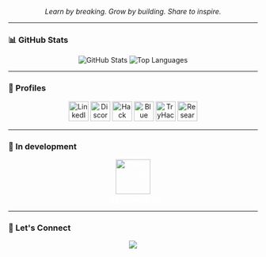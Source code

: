 <p align="center">
  <em>Learn by breaking. Grow by building. Share to inspire.</em>
</p>

---

### 📊 GitHub Stats

<p align="center">
  <img src="https://github-readme-stats.vercel.app/api?username=ionutmihalii&show_icons=true" alt="GitHub Stats" />
  <img src="https://github-readme-stats.vercel.app/api/top-langs/?username=ionutmihalii&layout=compact&langs_count=8&card_width=320" alt="Top Languages" />
</p>

---

### 🧩 Profiles

<p align="center">
  <a href="https://www.linkedin.com/in/ionutmihalii"><img src="https://cdn-icons-png.flaticon.com/512/174/174857.png" width="40" alt="LinkedIn" /></a>
  <a href="https://discord.com/users/1287678863501033484"><img src="https://cdn-icons-png.flaticon.com/512/2111/2111370.png" width="40" alt="Discord" /></a>
  <a href="https://app.hackthebox.com/users/976290"><img src="https://app.hackthebox.com/images/HTB-favicon/favicon.ico" width="40" alt="Hack The Box" /></a>
  <a href="https://blueteamlabs.online/home/user/8aef3b614e3a93c5416538"><img src="https://blueteamlabs.online/favicon.ico" width="40" alt="Blue Team Labs Online" /></a>
  <a href="https://tryhackme.com/p/cyb3rw0lfs3c"><img src="https://tryhackme.com/favicon-96x96.png" width="40" alt="TryHackMe" /></a>
  <a href="https://www.researchgate.net/profile/Sorin-Ionut-Mihali"><img src="https://img.icons8.com/?size=100&id=JwlJGiL15V81" width="40" alt="ResearchGate" /></a>
</p>

---

### 🚧 In development

<p align="center">
  <a href="https://cyberwolf.ro" target="_blank" style="text-decoration: none; color: white;">
    <img src="https://cyberwolf.ro/logo.png" alt="Cyberwolf Logo" width="70" style="vertical-align: middle;" />
    <br>
    <span style="font-size: 1.2em; font-weight: bold; margin-left: 10px;">cyberwolf.ro</span>
  </a>
</p>

---

### 🙌 Let's Connect

<p align="center">
  <a href="https://github.com/ionutmihalii">
    <img src="https://img.shields.io/github/followers/ionutmihalii?label=Follow&style=social" />
  </a>
</p>

